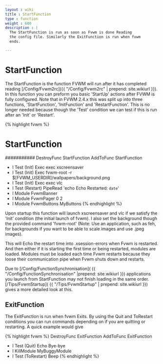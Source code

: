 ```yaml
---
layout : wiki
title : StartFunction
type : function
weight : 600
description : |
  The StartFunction is run as soon as Fvwm is done Reading
  the config file. Similarly the ExitFunction is run when fvwm
  ends.

---
```

# StartFunction

The StartFunction is the function FVWM will run after it has completed
reading [/Config/Fvwm2rc]({{ "/Config/Fvwm2rc" | prepend: site.wikiurl }}).
In this function you can preform you basic
'StartUp' actions after FVWM is fully configured. Note that in FVWM 2.4.x
this was split up into three functions, 'StartFunction', 'InitFunction'
and 'RestartFunction'. This is no longer needed because though the 'Test'
condition we can test if this is run after an 'Init' or 'Restart'.

{% highlight fvwm %}
#####
# StartFunction
###########
DestroyFunc StartFunction
AddToFunc   StartFunction
+ I Test (Init) Exec exec xscreensaver
+ I Test (Init) Exec fvwm-root -r \
    $[FVWM_USERDIR]/wallpapers/background.png
+ I Test (Init) Exec exec vlc
+ I Test (Restart) PipeRead 'echo Echo Restarted: `date`'
+ I Module FvwmBanner
+ I Module FvwmPager 0 2
+ I Module FvwmButtons MyButtons
{% endhighlight %}

Upon startup this function will launch xscreensaver and vlc if we
satisfy the 'Init' condition (the initial launch of fvwm). I also
set the background though the provided command 'fvwm-root' (Note:
Use an application, such as feh, for backgrounds if you want to be
able to scale images and use .jpeg images).

This will Echo the restart time into .xsession-errors when Fvwm
is restarted. And then either if it is starting the first time
or being restarted, modules are loaded. Modules must be loaded each time
Fvwm restarts because they loose their communication pipe when Fvwm shuts
down and restarts.

Due to [/Config/FunctionSynchronisation](
{{ "/Config/FunctionSynchronisation" |prepend: site.wikiurl }})
applications you launch from StartFunction may
not finish loading in the same order. [/Tips/FvwmStartup](
{{ "/Tips/FvwmStartup" | prepend: site.wikiurl }}) gives a more detailed
look at this.

## ExitFunction

The ExitFunction is run when fvwm Exits. By using the Quit and ToRestart
conditions you can run commands depending on if you are quitting or
restarting. A quick example would give

{% highlight fvwm %}
DestroyFunc ExitFunction
AddToFunc ExitFunction
+ I Test (Quit) Echo Bye-bye
+ I KillModule MyBuggyModule
+ I Test (ToRestart) Beep
{% endhighlight %}


